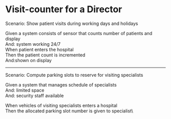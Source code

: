 # Visit-counter for a Director

Scenario: Show patient visits during working days and holidays

Given a system consists of sensor that counts number of patients and display\
And: system working 24/7\
When patient enters the hospital\
Then the patient count is incremented\
And:shown on display
<hr>
Scenario: Compute parking slots to reserve for visiting specialists

Given a system that manages schedule of specialists\
And: limited space\
And: security staff available

When vehicles of visiting specialists enters a hospital\
Then the allocated parking slot number is given to specialist\
